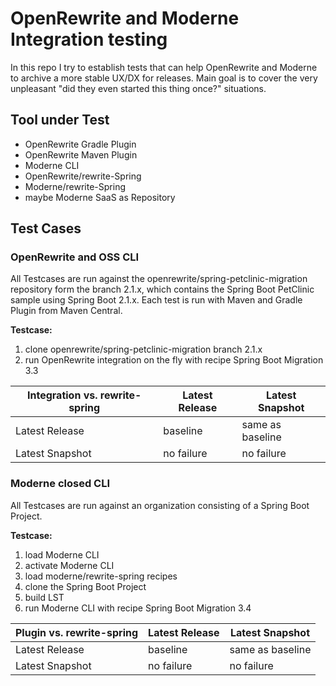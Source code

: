 # OpenRewrite and Moderne Integration testing

In this repo I try to establish tests that can help OpenRewrite and Moderne to archive a more stable UX/DX for releases.
Main goal is to cover the very unpleasant "did they even started this thing once?" situations. 

## Tool under Test

- OpenRewrite Gradle Plugin
- OpenRewrite Maven Plugin
- Moderne CLI
- OpenRewrite/rewrite-Spring
- Moderne/rewrite-Spring
- maybe Moderne SaaS as Repository

## Test Cases

### OpenRewrite and OSS CLI

All Testcases are run against the openrewrite/spring-petclinic-migration repository form the branch 2.1.x, which contains the Spring Boot PetClinic sample using Spring Boot 2.1.x.
Each test is run with Maven and Gradle Plugin from Maven Central.

**Testcase:**
1. clone openrewrite/spring-petclinic-migration branch 2.1.x
2. run OpenRewrite integration on the fly with recipe Spring Boot Migration 3.3

| Integration vs. rewrite-spring | Latest Release | Latest Snapshot  |
|--------------------------------|----------------|------------------|
| Latest Release                 | baseline       | same as baseline |
| Latest Snapshot                | no failure     | no failure       |


### Moderne closed CLI

All Testcases are run against an organization consisting of a Spring Boot Project.

**Testcase:**
1. load Moderne CLI
2. activate Moderne CLI
3. load moderne/rewrite-spring recipes
4. clone the Spring Boot Project
5. build LST
6. run Moderne CLI with recipe Spring Boot Migration 3.4

| Plugin vs. rewrite-spring | Latest Release | Latest Snapshot  |
|---------------------------|----------------|------------------|
| Latest Release            | baseline       | same as baseline |
| Latest Snapshot           | no failure     | no failure       |
